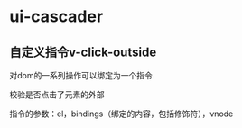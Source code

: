 # ui-cascader

## 自定义指令v-click-outside

对dom的一系列操作可以绑定为一个指令

校验是否点击了元素的外部

指令的参数：el，bindings（绑定的内容，包括修饰符），vnode
